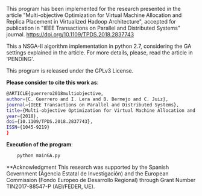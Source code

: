 This program has been implemented for the research presented in the article "Multi-objective Optimization for Virtual Machine Allocation
and Replica Placement in Virtualized Hadoop Architecture", accepted for publication in "IEEE Transactions on Parallel and 
Distributed Systems" journal. https://doi.org/10.1109/TPDS.2018.2837743


This a NSGA-II algorithm implementation in python 2.7, considering the GA settings explained in the article. For more details, please, read the article in 'PENDING'.

This program is released under the GPLv3 License.

**Please consider to cite this work as**:

```bash
@ARTICLE{guerrero2018multiobjective, 
author={C. Guerrero and I. Lera and B. Bermejo and C. Juiz}, 
journal={IEEE Transactions on Parallel and Distributed Systems}, 
title={Multi-objective Optimization for Virtual Machine Allocation and Replica Placement in Virtualized Hadoop}, 
year={2018}, 
doi={10.1109/TPDS.2018.2837743}, 
ISSN={1045-9219} 
}
```

**Execution of the program**:

```bash
    python mainGA.py
```

**Acknowledgment
This research was supported by the Spanish Government (Agencia Estatal de Investigación) and the European Commission (Fondo Europeo de Desarrollo Regional) through Grant Number TIN2017-88547-P (AEI/FEDER, UE).
